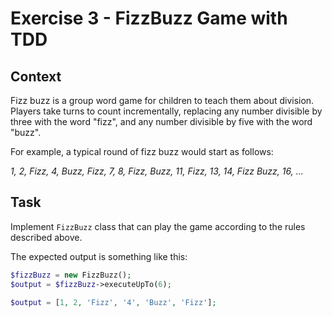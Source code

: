 # Exercise 3 - FizzBuzz Game with TDD

## Context

Fizz buzz is a group word game for children to teach them about division. Players take turns to count incrementally, 
replacing any number divisible by three with the word "fizz", and any number divisible by five with the word "buzz".

For example, a typical round of fizz buzz would start as follows:

*1, 2, Fizz, 4, Buzz, Fizz, 7, 8, Fizz, Buzz, 11, Fizz, 13, 14, Fizz Buzz, 16, ...*

## Task

Implement `FizzBuzz` class that can play the game according to the rules described above. 

The expected output is something like this:

```php
$fizzBuzz = new FizzBuzz();
$output = $fizzBuzz->executeUpTo(6);

$output = [1, 2, 'Fizz', '4', 'Buzz', 'Fizz'];
```
